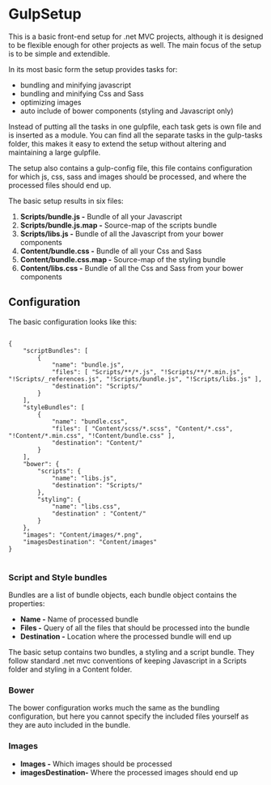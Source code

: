 # GulpSetup

<p>This is a basic front-end setup for .net MVC projects, although it is designed to be flexible enough for other projects as well. The main focus of the setup is to be simple and extendible. </p><p>In its most basic form the setup provides tasks for:</p>
<ul>
	<li>bundling and minifying javascript</li>
	<li>bundling and minifying Css and Sass</li>
	<li>optimizing images</li>
	<li>auto include of bower components (styling and Javascript only)</li>
</ul>
<p>Instead of putting all the tasks in one gulpfile, each task gets is own file and is inserted as a module.  You can find all the separate tasks in the gulp-tasks folder, this makes it easy to extend the setup without altering and maintaining a large gulpfile.</p>
<p>The setup also contains a gulp-config file, this file contains configuration for which js, css, sass and images should be processed, and where the processed files should end up.</p>
<p>The basic setup results in six files:</p>
<ol>
	<li><b>Scripts/bundle.js -</b> Bundle of all your Javascript</li>
	<li><b>Scripts/bundle.js.map -</b> Source-map of the scripts bundle</li>
	<li><b>Scripts/libs.js -</b> Bundle of all the Javascript from your bower components</li>
	<li><b>Content/bundle.css -</b> Bundle of all your Css and Sass</li>
	<li><b>Content/bundle.css.map -</b> Source-map of the styling bundle</li>
	<li><b>Content/libs.css -</b> Bundle of all the Css and Sass from your bower components</li>
</ol>

<h2>Configuration</h2>
<p>The basic configuration looks like this:</p>
<pre>
<code>
{
    "scriptBundles": [
        {
            "name": "bundle.js",
            "files": [ "Scripts/**/*.js", "!Scripts/**/*.min.js", "!Scripts/_references.js", "!Scripts/bundle.js", "!Scripts/libs.js" ],
            "destination": "Scripts/"
        }
    ],
    "styleBundles": [
        {
            "name": "bundle.css",
            "files": [ "Content/scss/*.scss", "Content/*.css", "!Content/*.min.css", "!Content/bundle.css" ],
            "destination": "Content/"
        }
    ],
    "bower": {
        "scripts": {
            "name": "libs.js",
            "destination": "Scripts/"
        },
        "styling": {
            "name": "libs.css",
            "destination" : "Content/"
        }
    },
    "images": "Content/images/*.png",
    "imagesDestination": "Content/images"
}
</code>
</pre>

<h3>Script and Style bundles</h3>
<p>Bundles are a list of bundle objects, each bundle object contains the properties:</p>
<ul>
	<li><b>Name -</b> Name of processed bundle</li>
	<li><b>Files -</b> Query of all the files that should be processed into the bundle</li>
	<li><b>Destination -</b> Location where the processed bundle will end up</li>
</ul>
<p>The basic setup contains two bundles, a styling and a script bundle. They follow standard .net mvc conventions of keeping Javascript in a Scripts folder and styling in a Content folder.</p>
<h3>Bower</h3>
<p>The bower configuration works much the same as the bundling configuration, but here you cannot specify the included files yourself as they are auto included in the bundle.</p>
<h3>Images</h3>
<ul>
	<li><b>Images -</b> Which images should be processed</li>
	<li><b>imagesDestination-</b> Where the processed images should end up</li>
</ul>
